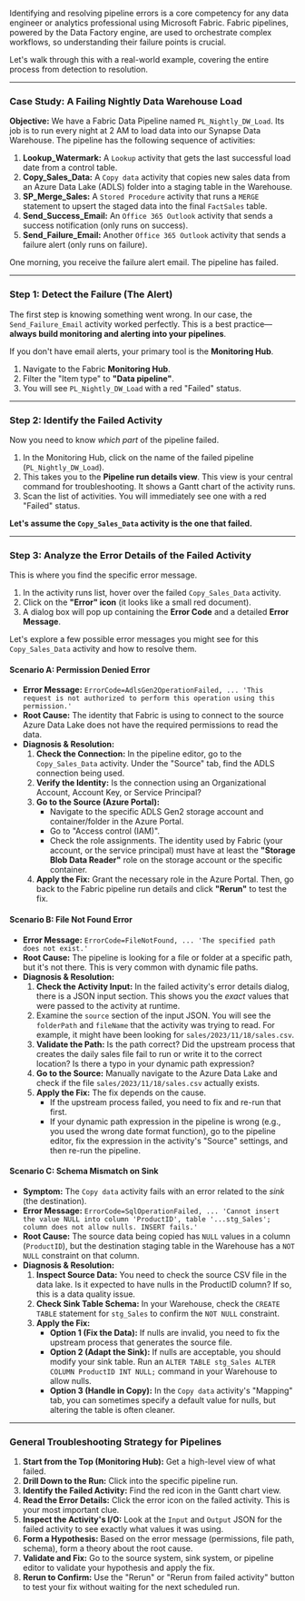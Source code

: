 Identifying and resolving pipeline errors is a core competency for any data engineer or analytics professional using Microsoft Fabric. Fabric pipelines, powered by the Data Factory engine, are used to orchestrate complex workflows, so understanding their failure points is crucial.

Let's walk through this with a real-world example, covering the entire process from detection to resolution.

---

### Case Study: A Failing Nightly Data Warehouse Load

**Objective:**
We have a Fabric Data Pipeline named `PL_Nightly_DW_Load`. Its job is to run every night at 2 AM to load data into our Synapse Data Warehouse. The pipeline has the following sequence of activities:

1.  **Lookup_Watermark:** A `Lookup` activity that gets the last successful load date from a control table.
2.  **Copy_Sales_Data:** A `Copy data` activity that copies new sales data from an Azure Data Lake (ADLS) folder into a staging table in the Warehouse.
3.  **SP_Merge_Sales:** A `Stored Procedure` activity that runs a `MERGE` statement to upsert the staged data into the final `FactSales` table.
4.  **Send_Success_Email:** An `Office 365 Outlook` activity that sends a success notification (only runs on success).
5.  **Send_Failure_Email:** Another `Office 365 Outlook` activity that sends a failure alert (only runs on failure).

One morning, you receive the failure alert email. The pipeline has failed.

---

### Step 1: Detect the Failure (The Alert)

The first step is knowing something went wrong. In our case, the `Send_Failure_Email` activity worked perfectly. This is a best practice—**always build monitoring and alerting into your pipelines**.

If you don't have email alerts, your primary tool is the **Monitoring Hub**.

1.  Navigate to the Fabric **Monitoring Hub**.
2.  Filter the "Item type" to **"Data pipeline"**.
3.  You will see `PL_Nightly_DW_Load` with a red "Failed" status.

---

### Step 2: Identify the Failed Activity

Now you need to know *which part* of the pipeline failed.

1.  In the Monitoring Hub, click on the name of the failed pipeline (`PL_Nightly_DW_Load`).
2.  This takes you to the **Pipeline run details view**. This view is your central command for troubleshooting. It shows a Gantt chart of the activity runs.
3.  Scan the list of activities. You will immediately see one with a red "Failed" status.

**Let's assume the `Copy_Sales_Data` activity is the one that failed.**



---

### Step 3: Analyze the Error Details of the Failed Activity

This is where you find the specific error message.

1.  In the activity runs list, hover over the failed `Copy_Sales_Data` activity.
2.  Click on the **"Error" icon** (it looks like a small red document).
3.  A dialog box will pop up containing the **Error Code** and a detailed **Error Message**.

Let's explore a few possible error messages you might see for this `Copy_Sales_Data` activity and how to resolve them.

#### Scenario A: Permission Denied Error

*   **Error Message:** `ErrorCode=AdlsGen2OperationFailed, ... 'This request is not authorized to perform this operation using this permission.'`
*   **Root Cause:** The identity that Fabric is using to connect to the source Azure Data Lake does not have the required permissions to read the data.
*   **Diagnosis & Resolution:**
    1.  **Check the Connection:** In the pipeline editor, go to the `Copy_Sales_Data` activity. Under the "Source" tab, find the ADLS connection being used.
    2.  **Verify the Identity:** Is the connection using an Organizational Account, Account Key, or Service Principal?
    3.  **Go to the Source (Azure Portal):**
        *   Navigate to the specific ADLS Gen2 storage account and container/folder in the Azure Portal.
        *   Go to "Access control (IAM)".
        *   Check the role assignments. The identity used by Fabric (your account, or the service principal) must have at least the **"Storage Blob Data Reader"** role on the storage account or the specific container.
    4.  **Apply the Fix:** Grant the necessary role in the Azure Portal. Then, go back to the Fabric pipeline run details and click **"Rerun"** to test the fix.

#### Scenario B: File Not Found Error

*   **Error Message:** `ErrorCode=FileNotFound, ... 'The specified path does not exist.'`
*   **Root Cause:** The pipeline is looking for a file or folder at a specific path, but it's not there. This is very common with dynamic file paths.
*   **Diagnosis & Resolution:**
    1.  **Check the Activity Input:** In the failed activity's error details dialog, there is a JSON input section. This shows you the *exact* values that were passed to the activity at runtime.
    2.  Examine the `source` section of the input JSON. You will see the `folderPath` and `fileName` that the activity was trying to read. For example, it might have been looking for `sales/2023/11/18/sales.csv`.
    3.  **Validate the Path:** Is the path correct? Did the upstream process that creates the daily sales file fail to run or write it to the correct location? Is there a typo in your dynamic path expression?
    4.  **Go to the Source:** Manually navigate to the Azure Data Lake and check if the file `sales/2023/11/18/sales.csv` actually exists.
    5.  **Apply the Fix:** The fix depends on the cause.
        *   If the upstream process failed, you need to fix and re-run that first.
        *   If your dynamic path expression in the pipeline is wrong (e.g., you used the wrong date format function), go to the pipeline editor, fix the expression in the activity's "Source" settings, and then re-run the pipeline.

#### Scenario C: Schema Mismatch on Sink

*   **Symptom:** The `Copy data` activity fails with an error related to the *sink* (the destination).
*   **Error Message:** `ErrorCode=SqlOperationFailed, ... 'Cannot insert the value NULL into column 'ProductID', table '...stg_Sales'; column does not allow nulls. INSERT fails.'`
*   **Root Cause:** The source data being copied has `NULL` values in a column (`ProductID`), but the destination staging table in the Warehouse has a `NOT NULL` constraint on that column.
*   **Diagnosis & Resolution:**
    1.  **Inspect Source Data:** You need to check the source CSV file in the data lake. Is it expected to have nulls in the ProductID column? If so, this is a data quality issue.
    2.  **Check Sink Table Schema:** In your Warehouse, check the `CREATE TABLE` statement for `stg_Sales` to confirm the `NOT NULL` constraint.
    3.  **Apply the Fix:**
        *   **Option 1 (Fix the Data):** If nulls are invalid, you need to fix the upstream process that generates the source file.
        *   **Option 2 (Adapt the Sink):** If nulls are acceptable, you should modify your sink table. Run an `ALTER TABLE stg_Sales ALTER COLUMN ProductID INT NULL;` command in your Warehouse to allow nulls.
        *   **Option 3 (Handle in Copy):** In the `Copy data` activity's "Mapping" tab, you can sometimes specify a default value for nulls, but altering the table is often cleaner.

---

### General Troubleshooting Strategy for Pipelines

1.  **Start from the Top (Monitoring Hub):** Get a high-level view of what failed.
2.  **Drill Down to the Run:** Click into the specific pipeline run.
3.  **Identify the Failed Activity:** Find the red icon in the Gantt chart view.
4.  **Read the Error Details:** Click the error icon on the failed activity. This is your most important clue.
5.  **Inspect the Activity's I/O:** Look at the `Input` and `Output` JSON for the failed activity to see exactly what values it was using.
6.  **Form a Hypothesis:** Based on the error message (permissions, file path, schema), form a theory about the root cause.
7.  **Validate and Fix:** Go to the source system, sink system, or pipeline editor to validate your hypothesis and apply the fix.
8.  **Rerun to Confirm:** Use the "Rerun" or "Rerun from failed activity" button to test your fix without waiting for the next scheduled run.